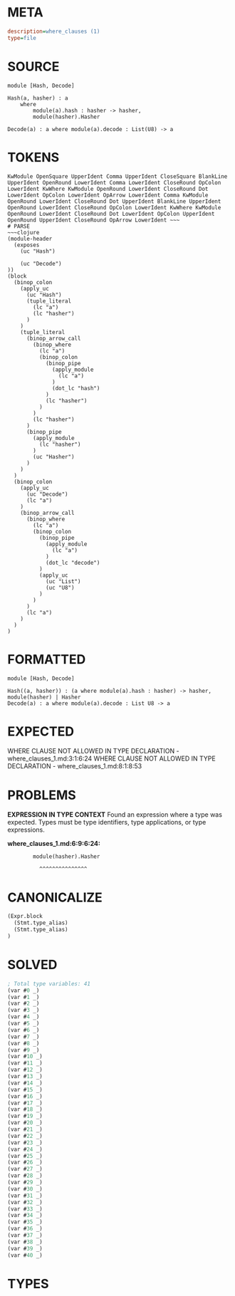 # META
~~~ini
description=where_clauses (1)
type=file
~~~
# SOURCE
~~~roc
module [Hash, Decode]

Hash(a, hasher) : a
	where
		module(a).hash : hasher -> hasher,
		module(hasher).Hasher

Decode(a) : a where module(a).decode : List(U8) -> a
~~~
# TOKENS
~~~text
KwModule OpenSquare UpperIdent Comma UpperIdent CloseSquare BlankLine UpperIdent OpenRound LowerIdent Comma LowerIdent CloseRound OpColon LowerIdent KwWhere KwModule OpenRound LowerIdent CloseRound Dot LowerIdent OpColon LowerIdent OpArrow LowerIdent Comma KwModule OpenRound LowerIdent CloseRound Dot UpperIdent BlankLine UpperIdent OpenRound LowerIdent CloseRound OpColon LowerIdent KwWhere KwModule OpenRound LowerIdent CloseRound Dot LowerIdent OpColon UpperIdent OpenRound UpperIdent CloseRound OpArrow LowerIdent ~~~
# PARSE
~~~clojure
(module-header
  (exposes
    (uc "Hash")

    (uc "Decode")
))
(block
  (binop_colon
    (apply_uc
      (uc "Hash")
      (tuple_literal
        (lc "a")
        (lc "hasher")
      )
    )
    (tuple_literal
      (binop_arrow_call
        (binop_where
          (lc "a")
          (binop_colon
            (binop_pipe
              (apply_module
                (lc "a")
              )
              (dot_lc "hash")
            )
            (lc "hasher")
          )
        )
        (lc "hasher")
      )
      (binop_pipe
        (apply_module
          (lc "hasher")
        )
        (uc "Hasher")
      )
    )
  )
  (binop_colon
    (apply_uc
      (uc "Decode")
      (lc "a")
    )
    (binop_arrow_call
      (binop_where
        (lc "a")
        (binop_colon
          (binop_pipe
            (apply_module
              (lc "a")
            )
            (dot_lc "decode")
          )
          (apply_uc
            (uc "List")
            (uc "U8")
          )
        )
      )
      (lc "a")
    )
  )
)
~~~
# FORMATTED
~~~roc
module [Hash, Decode]

Hash((a, hasher)) : (a where module(a).hash : hasher) -> hasher, module(hasher) | Hasher
Decode(a) : a where module(a).decode : List U8 -> a
~~~
# EXPECTED
WHERE CLAUSE NOT ALLOWED IN TYPE DECLARATION - where_clauses_1.md:3:1:6:24
WHERE CLAUSE NOT ALLOWED IN TYPE DECLARATION - where_clauses_1.md:8:1:8:53
# PROBLEMS
**EXPRESSION IN TYPE CONTEXT**
Found an expression where a type was expected.
Types must be type identifiers, type applications, or type expressions.

**where_clauses_1.md:6:9:6:24:**
```roc
		module(hasher).Hasher
```
		      ^^^^^^^^^^^^^^^


# CANONICALIZE
~~~clojure
(Expr.block
  (Stmt.type_alias)
  (Stmt.type_alias)
)
~~~
# SOLVED
~~~clojure
; Total type variables: 41
(var #0 _)
(var #1 _)
(var #2 _)
(var #3 _)
(var #4 _)
(var #5 _)
(var #6 _)
(var #7 _)
(var #8 _)
(var #9 _)
(var #10 _)
(var #11 _)
(var #12 _)
(var #13 _)
(var #14 _)
(var #15 _)
(var #16 _)
(var #17 _)
(var #18 _)
(var #19 _)
(var #20 _)
(var #21 _)
(var #22 _)
(var #23 _)
(var #24 _)
(var #25 _)
(var #26 _)
(var #27 _)
(var #28 _)
(var #29 _)
(var #30 _)
(var #31 _)
(var #32 _)
(var #33 _)
(var #34 _)
(var #35 _)
(var #36 _)
(var #37 _)
(var #38 _)
(var #39 _)
(var #40 _)
~~~
# TYPES
~~~roc
~~~
